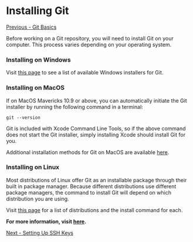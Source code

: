 # Installing Git

[Previous - Git Basics](../README.md)

Before working on a Git repository, you will need to install Git on your computer.
This process varies depending on your operating system.

### Installing on Windows

Visit [this page](https://git-scm.com/download/win) to see a list of available
Windows installers for Git.

### Installing on MacOS

If on MacOS Mavericks 10.9 or above, you can automatically initiate the Git
installer by running the following command in a terminal:

`git --version`

Git is included with Xcode Command Line Tools, so if the above command does
not start the Git installer, simply installing Xcode should install Git for you.

Additional installation methods for Git on MacOS are available [here](https://git-scm.com/download/mac).

### Installing on Linux

Most distributions of Linux offer Git as an installable package through their
built in package manager. Because different distributions use different
package managers, the command to install Git will depend on which distribution
you are using.

Visit [this page](https://git-scm.com/download/linux) for a list of distributions and the install command for each.

**For more information, visit [here](https://git-scm.com/book/en/v2/Getting-Started-Installing-Git).**

[Next - Setting Up SSH Keys](./ssh_key.md)
